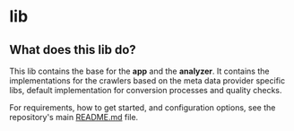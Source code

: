 # lib

## What does this lib do?

This lib contains the base for the **app** and the **analyzer**. It contains the implementations for the crawlers based on the meta data provider specific libs,
default implementation for conversion processes and quality checks.

For requirements, how to get started, and configuration options, see the repository's main [README.md](../README.md) file.